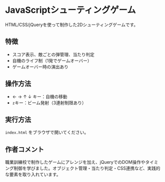 # JavaScriptシューティングゲーム

HTML/CSS/jQueryを使って制作した2Dシューティングゲームです。

## 特徴

- スコア表示、敵ごとの弾管理、当たり判定
- 自機のライフ制（1発でゲームオーバー）
- ゲームオーバー時の演出あり

## 操作方法

- ← → ↑ ↓ キー：自機の移動  
- `z`キー：ビーム発射（3連射制限あり）

## 実行方法

`index.html` をブラウザで開いてください。

## 作者コメント

職業訓練校で制作したゲームにアレンジを加え、jQueryでのDOM操作やタイミング制御を学びました。オブジェクト管理・当たり判定・CSS連携など、実践的な要素を取り入れています。

